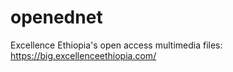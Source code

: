 # openednet

Excellence Ethiopia's open access multimedia files: https://big.excellenceethiopia.com/
